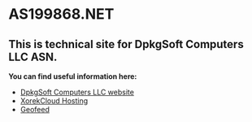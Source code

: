# AS199868.NET
## This is technical site for DpkgSoft Computers LLC ASN.

**You can find useful information here:**

* [DpkgSoft Computers LLC website](https://dpkgsoft.ru/)
* [XorekCloud Hosting](https://xorek.cloud/)
* [Geofeed](https://geofeed.as199868.net)
